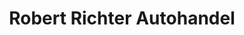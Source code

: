 ---
title: "Robert Richter Autohandel"
url: /potsdam/robert-richter-autohandel/
shop: Autowerkstatt
---